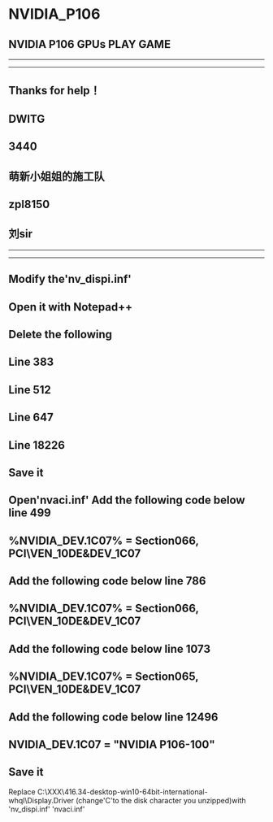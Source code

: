 # NVIDIA_P106
NVIDIA P106 GPUs PLAY GAME
----------------------------------------
----------------------------------------
----------------------------------------
Thanks for help！
----------------------------------------
DWITG
----------------------------------------
3440
----------------------------------------
萌新小姐姐的施工队
----------------------------------------
zpl8150
----------------------------------------
刘sir
----------------------------------------
----------------------------------------
----------------------------------------
Modify the'nv_dispi.inf'
----------------------------------------
Open it with Notepad++
----------------------------------------
Delete the following
----------------------------------------
Line 383
----------------------------------------
Line 512
----------------------------------------
Line 647
----------------------------------------
Line 18226
----------------------------------------
Save it
----------------------------------------
Open'nvaci.inf'
Add the following code below line 499
----------------------------------------
%NVIDIA_DEV.1C07%           = Section066, PCI\VEN_10DE&DEV_1C07 
----------------------------------------
Add the following code below line 786
----------------------------------------
%NVIDIA_DEV.1C07%           = Section066, PCI\VEN_10DE&DEV_1C07  
----------------------------------------
Add the following code below line 1073
----------------------------------------
%NVIDIA_DEV.1C07%           = Section065, PCI\VEN_10DE&DEV_1C07  
----------------------------------------
Add the following code below line 12496
----------------------------------------
NVIDIA_DEV.1C07 = "NVIDIA P106-100"
----------------------------------------
Save it
-----------------------------------------
Replace C:\XXX\416.34-desktop-win10-64bit-international-whql\Display.Driver (change'C'to the disk character you unzipped)with 'nv_dispi.inf' 'nvaci.inf'
